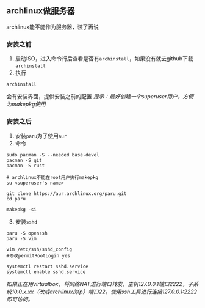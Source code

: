 ## archlinux做服务器
archlinux能不能作为服务器，装了再说

### 安装之前
1. 启动ISO，进入命令行后查看是否有`archinstall`，如果没有就去github下载`archinstall`
2. 执行
```
archinstall
```
会有安装界面，提供安装之前的配置
*提示：最好创建一个superuser用户，方便为makepkg使用*

### 安装之后
1. 安装`paru`为了使用`aur`
2. 命令
```shell
sudo pacman -S --needed base-devel
pacman -S git
pacman -S rust

# archlinux不能在root用户执行makepkg
su <superuser's name>

git clone https://aur.archlinux.org/paru.git
cd paru

makepkg -si
```
3. 安装`sshd`
```shell
paru -S openssh
paru -S vim

vim /etc/ssh/sshd_config
#修改permitRootLogin yes

systemctl restart sshd.service
systemctl enable sshd.service
```
*如果正在用virtualbox，将网络NAT进行端口转发，主机127.0.0.1端口2222，子系统10.0.x.xx（改成archlinux的ip）端口22。使用ssh工具进行连接127.0.0.1:2222即可访问。*
